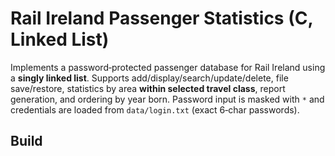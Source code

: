 # Rail Ireland Passenger Statistics (C, Linked List)


Implements a password‑protected passenger database for Rail Ireland using a **singly linked list**. Supports add/display/search/update/delete, file save/restore, statistics by area **within selected travel class**, report generation, and ordering by year born. Password input is masked with `*` and credentials are loaded from `data/login.txt` (exact 6‑char passwords).


## Build